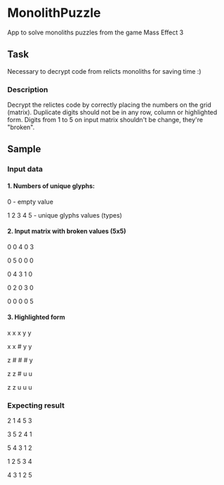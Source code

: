 # MonolithPuzzle
App to solve monoliths puzzles from the game Mass Effect 3

## Task
Necessary to decrypt code from relicts monoliths for saving time :)

### Description
Decrypt the relictes code by correctly placing the numbers on the grid (matrix).
Duplicate digits should not be in any row, column or highlighted form.
Digits from 1 to 5 on input matrix shouldn't be change, they're "broken". 

## Sample

### Input data
#### 1. Numbers of unique glyphs:
0 - empty value

1 2 3 4 5 - unique glyphs values (types)

#### 2. Input matrix with broken values (5x5)
0 0 4 0 3

0 5 0 0 0

0 4 3 1 0

0 2 0 3 0

0 0 0 0 5

#### 3. Highlighted form
x x x y y

x x # y y

z # # # y

z z # u u

z z u u u

### Expecting result
2 1 4 5 3

3 5 2 4 1

5 4 3 1 2

1 2 5 3 4

4 3 1 2 5
